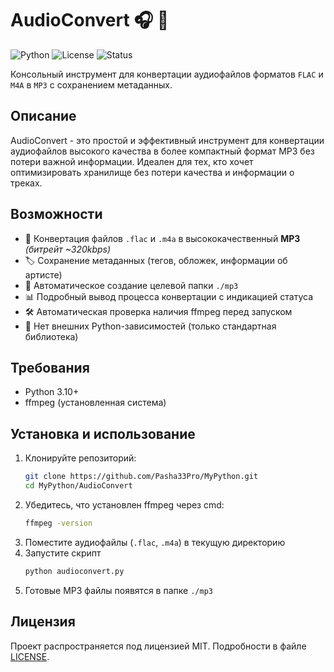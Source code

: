 # AudioConvert 🎧 🔄

![Python](https://img.shields.io/badge/Python-3.10%2B-blue?logo=python)
![License](https://img.shields.io/badge/License-MIT-green)
![Status](https://img.shields.io/badge/Status-Active-brightgreen)

Консольный инструмент для конвертации аудиофайлов форматов `FLAC` и `M4A` в `MP3` с сохранением метаданных.

## Описание

AudioConvert - это простой и эффективный инструмент для конвертации аудиофайлов высокого качества в более компактный
формат MP3 без потери важной информации. Идеален для тех, кто хочет оптимизировать хранилище без потери качества и
информации о треках.

## Возможности

- 🎵 Конвертация файлов `.flac` и `.m4a` в высококачественный **MP3** _(битрейт ~320kbps)_
- 🏷️ Сохранение метаданных (тегов, обложек, информации об артисте)
- 📁 Автоматическое создание целевой папки `./mp3`
- 📊 Подробный вывод процесса конвертации с индикацией статуса
- 🛠️ Автоматическая проверка наличия ffmpeg перед запуском
- 🚫 Нет внешних Python-зависимостей (только стандартная библиотека)

## Требования

- Python 3.10+
- ffmpeg (установленная система)

## Установка и использование

1. Клонируйте репозиторий:
   ```bash
   git clone https://github.com/Pasha33Pro/MyPython.git
   cd MyPython/AudioConvert
   ```
2. Убедитесь, что установлен ffmpeg через cmd:
    ```bash
   ffmpeg -version
   ```
3. Поместите аудиофайлы (`.flac`, `.m4a`) в текущую директорию
4. Запустите скрипт
    ```bash
   python audioconvert.py
   ```
5. Готовые MP3 файлы появятся в папке `./mp3`

## Лицензия

Проект распространяется под лицензией MIT. Подробности в файле [LICENSE](LICENSE).
